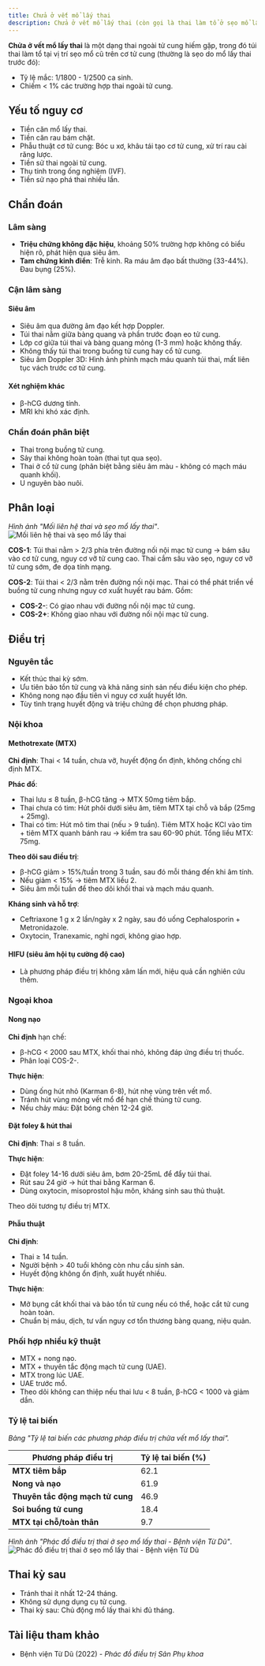 ```yaml
---
title: Chửa ở vết mổ lấy thai
description: Chửa ở vết mổ lấy thai (còn gọi là thai làm tổ ở sẹo mổ lấy thai) là một dạng thai ngoài tử cung nguy hiểm, xảy ra khi túi thai bám và phát triển tại vị trí sẹo mổ cũ trên cơ tử cung.
---
```


**Chửa ở vết mổ lấy thai** là một dạng thai ngoài tử cung hiếm gặp, trong đó túi thai làm tổ tại vị trí sẹo mổ cũ trên cơ tử cung (thường là sẹo do mổ lấy thai trước đó):

- Tỷ lệ mắc: 1/1800 - 1/2500 ca sinh.
- Chiếm < 1% các trường hợp thai ngoài tử cung.

## Yếu tố nguy cơ

- Tiền căn mổ lấy thai.
- Tiền căn rau bám chặt.
- Phẫu thuật cơ tử cung: Bóc u xơ, khâu tái tạo cơ tử cung, xử trí rau cài răng lược.
- Tiền sử thai ngoài tử cung.
- Thụ tinh trong ống nghiệm (IVF).
- Tiền sử nạo phá thai nhiều lần.

## Chẩn đoán

### Lâm sàng

- **Triệu chứng không đặc hiệu**, khoảng 50% trường hợp không có biểu hiện rõ, phát hiện qua siêu âm.
- **Tam chứng kinh điển**: Trễ kinh. Ra máu âm đạo bất thường (33-44%). Đau bụng (25%).

### Cận lâm sàng

#### Siêu âm

- Siêu âm qua đường âm đạo kết hợp Doppler.
- Túi thai nằm giữa bàng quang và phần trước đoạn eo tử cung.
- Lớp cơ giữa túi thai và bàng quang mỏng (1-3 mm) hoặc không thấy.
- Không thấy túi thai trong buồng tử cung hay cổ tử cung.
- Siêu âm Doppler 3D: Hình ảnh phình mạch máu quanh túi thai, mất liên tục vách trước cơ tử cung.

#### Xét nghiệm khác

- β-hCG dương tính.
- MRI khi khó xác định.

### Chẩn đoán phân biệt

- Thai trong buồng tử cung.
- Sảy thai không hoàn toàn (thai tụt qua sẹo).
- Thai ở cổ tử cung (phân biệt bằng siêu âm màu - không có mạch máu quanh khối).
- U nguyên bào nuôi.

## Phân loại

_Hình ảnh "Mối liên hệ thai và sẹo mổ lấy thai"_.
![Mối liên hệ thai và sẹo mổ lấy thai](./_images/chua-vet-mo-lay-thai/moi-lien-he-giua-tui-thai-va-seo-mo-lay-thai.jpg)

**COS-1**: Túi thai nằm > 2/3 phía trên đường nối nội mạc tử cung → bám sâu vào cơ tử cung, nguy cơ vỡ tử cung cao. Thai cắm sâu vào sẹo, nguy cơ vỡ tử cung sớm, đe dọa tính mạng.

**COS-2**: Túi thai < 2/3 nằm trên đường nối nội mạc. Thai có thể phát triển về buồng tử cung nhưng nguy cơ xuất huyết rau bám. Gồm:

- **COS-2-**: Có giao nhau với đường nối nội mạc tử cung.
- **COS-2+**: Không giao nhau với đường nối nội mạc tử cung.

## Điều trị

### Nguyên tắc

- Kết thúc thai kỳ sớm.
- Ưu tiên bảo tồn tử cung và khả năng sinh sản nếu điều kiện cho phép.
- Không nong nạo đầu tiên vì nguy cơ xuất huyết lớn.
- Tùy tình trạng huyết động và triệu chứng để chọn phương pháp.

### Nội khoa

#### Methotrexate (MTX)

**Chỉ định**: Thai < 14 tuần, chưa vỡ, huyết động ổn định, không chống chỉ định MTX.

**Phác đồ**:

- Thai lưu ≤ 8 tuần, β-hCG tăng → MTX 50mg tiêm bắp.
- Thai chưa có tim: Hút phôi dưới siêu âm, tiêm MTX tại chỗ và bắp (25mg + 25mg).
- Thai có tim: Hút mô tim thai (nếu > 9 tuần). Tiêm MTX hoặc KCl vào tim + tiêm MTX quanh bánh rau → kiểm tra sau 60-90 phút. Tổng liều MTX: 75mg.

**Theo dõi sau điều trị**:

- β-hCG giảm > 15%/tuần trong 3 tuần, sau đó mỗi tháng đến khi âm tính.
- Nếu giảm < 15% → tiêm MTX liều 2.
- Siêu âm mỗi tuần để theo dõi khối thai và mạch máu quanh.

**Kháng sinh và hỗ trợ**:

- Ceftriaxone 1 g x 2 lần/ngày x 2 ngày, sau đó uống Cephalosporin + Metronidazole.
- Oxytocin, Tranexamic, nghỉ ngơi, không giao hợp.

#### HIFU (siêu âm hội tụ cường độ cao)

- Là phương pháp điều trị không xâm lấn mới, hiệu quả cần nghiên cứu thêm.

### Ngoại khoa

#### Nong nạo

**Chỉ định** hạn chế:

- β-hCG < 2000 sau MTX, khối thai nhỏ, không đáp ứng điều trị thuốc.
- Phân loại COS-2-.

**Thực hiện**:

- Dùng ống hút nhỏ (Karman 6-8), hút nhẹ vùng trên vết mổ.
- Tránh hút vùng mỏng vết mổ để hạn chế thủng tử cung.
- Nếu chảy máu: Đặt bóng chèn 12-24 giờ.

#### Đặt foley & hút thai

**Chỉ định**: Thai ≤ 8 tuần.

**Thực hiện**:

- Đặt foley 14-16 dưới siêu âm, bơm 20-25mL để đẩy túi thai.
- Rút sau 24 giờ → hút thai bằng Karman 6.
- Dùng oxytocin, misoprostol hậu môn, kháng sinh sau thủ thuật.

Theo dõi tương tự điều trị MTX.

#### Phẫu thuật

**Chỉ định**:

- Thai ≥ 14 tuần.
- Người bệnh > 40 tuổi không còn nhu cầu sinh sản.
- Huyết động không ổn định, xuất huyết nhiều.

**Thực hiện**:

- Mở bụng cắt khối thai và bảo tồn tử cung nếu có thể, hoặc cắt tử cung hoàn toàn.
- Chuẩn bị máu, dịch, tư vấn nguy cơ tổn thương bàng quang, niệu quản.

### Phối hợp nhiều kỹ thuật

- MTX + nong nạo.
- MTX + thuyên tắc động mạch tử cung (UAE).
- MTX trong lúc UAE.
- UAE trước mổ.
- Theo dõi không can thiệp nếu thai lưu < 8 tuần, β-hCG < 1000 và giảm dần.

### Tỷ lệ tai biến

_Bảng "Tỷ lệ tai biến các phương pháp điều trị chửa vết mổ lấy thai"._

| Phương pháp điều trị | Tỷ lệ tai biến (%) |
| -------------------------------- | ------------------ |
| **MTX tiêm bắp** | 62.1 |
| **Nong và nạo** | 61.9 |
| **Thuyên tắc động mạch tử cung** | 46.9 |
| **Soi buồng tử cung** | 18.4 |
| **MTX tại chỗ/toàn thân** | 9.7 |

_Hình ảnh "Phác đồ điều trị thai ở sẹo mổ lấy thai - Bệnh viện Từ Dũ"_.
![Phác đồ điều trị thai ở sẹo mổ lấy thai - Bệnh viện Từ Dũ](./_images/chua-vet-mo-lay-thai/phac-do-xu-tri-thai-o-seo-mo-lay-thai.jpg)

## Thai kỳ sau

- Tránh thai ít nhất 12-24 tháng.
- Không sử dụng dụng cụ tử cung.
- Thai kỳ sau: Chủ động mổ lấy thai khi đủ tháng.

## Tài liệu tham khảo

- Bệnh viện Từ Dũ (2022) - _Phác đồ điều trị Sản Phụ khoa_
